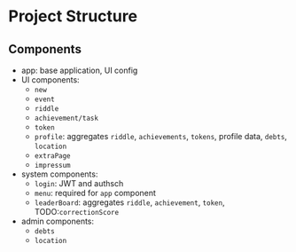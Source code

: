 Project Structure
===

## Components

- app: base application, UI config
- UI components:
  - `new`
  - `event`
  - `riddle`
  - `achievement/task`
  - `token`
  - `profile`: aggregates `riddle`, `achievements`, `tokens`, profile data, `debts`, `location`
  - `extraPage`
  - `impressum`
- system components:
  - `login`: JWT and authsch
  - `menu`: required for `app` component
  - `leaderBoard`: aggregates `riddle`, `achievement`, `token`, TODO:`correctionScore`
- admin components:
  - `debts`
  - `location`
